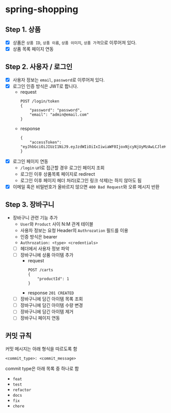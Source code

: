 # spring-shopping

## Step 1. 상품

- [x] 상품은 `상품 ID`, `상품 이름`, `상품 이미지`, `상품 가격`으로 이루어져 있다.
- [x] 상품 목록 페이지 연동

## Step 2. 사용자 / 로그인

- [x] 사용자 정보는 `email`, `password`로 이루어져 있다.
- [x] 로그인 인증 방식은 JWT로 합니다.
	- request
		```
		POST /login/token
		{
			"password": "password",
			"email": "admin@email.com"
		}
		```
	- response
		```
		{
			"accessToken": "eyJhbGciOiJIUzI1NiJ9.eyJzdWIiOiIxIiwiaWF0IjoxNjcyNjUyMzAwLCJleHAiOjE2NzI2NTU5MDAsInJvbGVzIjpbIlJPTEVfQURNSU4iLCJST0xFX0FETUlOIl19.uaUXk5GkqB6QE_qlZisk3RZ3fL74zDADqbJl6LoLkSc"
		}
		```
- [x] 로그인 페이지 연동
	- `/login` url로 접근할 경우 로그인 페이지 조회
	- 로그인 이후 상품목록 페이지로 redirect
	- 로그인 이후 페이지 헤더 처리(로그인 링크 삭제)는 하지 않아도 됨
- [x] 이메일 혹은 비밀번호가 올바르지 않으면 `400 Bad Request`와 오류 메시지 반환

## Step 3. 장바구니

- 장바구니 관련 기능 추가
	- `User`와 `Product` 사이 N:M 관계 테이블
	- 사용자 정보는 요청 Header의 `Authrozation` 필드를 이용
	- 인증 방식은 bearer
	- `Authrozation: <type> <credentials>`
	- [ ] 헤더에서 사용자 정보 파악
	- [ ] 장바구니에 상품 아이템 추가
		- request
			```
			POST /carts
			{
				"productId": 1
			}
			```
		- response `201 CREATED`
	- [ ] 장바구니에 담긴 아이템 목록 조회
	- [ ] 장바구니에 담긴 아이템 수량 변경
	- [ ] 장바구니에 담긴 아이템 제거
	- [ ] 장바구니 페이지 연동

## 커밋 규칙

커밋 메시지는 아래 형식을 따르도록 함

```shell
<commit_type>: <commit_message>
```

commit type은 아래 목록 중 하나로 함

- `feat`
- `test`
- `refactor`
- `docs`
- `fix`
- `chore`